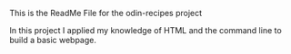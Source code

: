 This is the ReadMe File for the odin-recipes project

In this project I applied my knowledge of HTML and the command line to build a basic webpage.